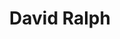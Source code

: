 ---
title: "David Ralph"
name: "David Ralph"
role: Maintainer, Lead Developer
avatar: https://avatars.githubusercontent.com/u/14052956?v=4&size=128
location: United Kingdom
website: https://davidjcralph.co.uk
twitter: davidcralph
github: davidcralph
---
